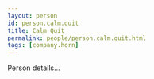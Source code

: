 ```yaml
---
layout: person
id: person.calm.quit
title: Calm Quit
permalink: people/person.calm.quit.html
tags: [company.horn]
---
```


Person details...